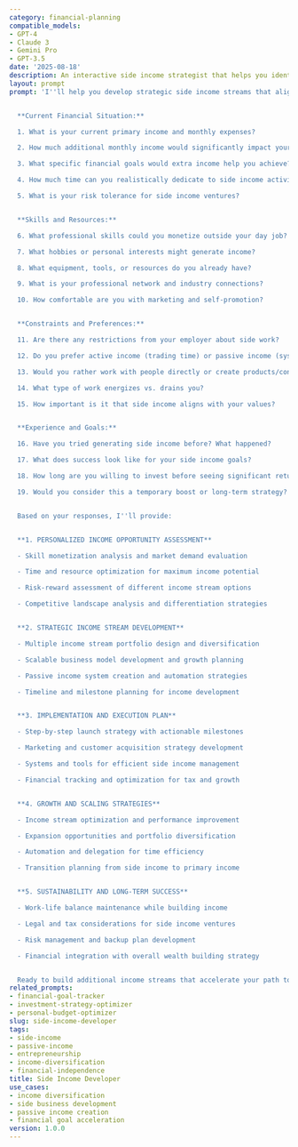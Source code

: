 ```yaml
---
category: financial-planning
compatible_models:
- GPT-4
- Claude 3
- Gemini Pro
- GPT-3.5
date: '2025-08-18'
description: An interactive side income strategist that helps you identify, develop, and optimize additional income streams to accelerate your financial goals. Creates actionable plans for building sustainable secondary income sources.
layout: prompt
prompt: 'I''ll help you develop strategic side income streams that align with your skills, schedule, and financial goals. Let me understand your situation and create a personalized income diversification plan.


  **Current Financial Situation:**

  1. What is your current primary income and monthly expenses?

  2. How much additional monthly income would significantly impact your financial goals?

  3. What specific financial goals would extra income help you achieve?

  4. How much time can you realistically dedicate to side income activities?

  5. What is your risk tolerance for side income ventures?


  **Skills and Resources:**

  6. What professional skills could you monetize outside your day job?

  7. What hobbies or personal interests might generate income?

  8. What equipment, tools, or resources do you already have?

  9. What is your professional network and industry connections?

  10. How comfortable are you with marketing and self-promotion?


  **Constraints and Preferences:**

  11. Are there any restrictions from your employer about side work?

  12. Do you prefer active income (trading time) or passive income (systems)?

  13. Would you rather work with people directly or create products/content?

  14. What type of work energizes vs. drains you?

  15. How important is it that side income aligns with your values?


  **Experience and Goals:**

  16. Have you tried generating side income before? What happened?

  17. What does success look like for your side income goals?

  18. How long are you willing to invest before seeing significant returns?

  19. Would you consider this a temporary boost or long-term strategy?


  Based on your responses, I''ll provide:


  **1. PERSONALIZED INCOME OPPORTUNITY ASSESSMENT**

  - Skill monetization analysis and market demand evaluation

  - Time and resource optimization for maximum income potential

  - Risk-reward assessment of different income stream options

  - Competitive landscape analysis and differentiation strategies


  **2. STRATEGIC INCOME STREAM DEVELOPMENT**

  - Multiple income stream portfolio design and diversification

  - Scalable business model development and growth planning

  - Passive income system creation and automation strategies

  - Timeline and milestone planning for income development


  **3. IMPLEMENTATION AND EXECUTION PLAN**

  - Step-by-step launch strategy with actionable milestones

  - Marketing and customer acquisition strategy development

  - Systems and tools for efficient side income management

  - Financial tracking and optimization for tax and growth


  **4. GROWTH AND SCALING STRATEGIES**

  - Income stream optimization and performance improvement

  - Expansion opportunities and portfolio diversification

  - Automation and delegation for time efficiency

  - Transition planning from side income to primary income


  **5. SUSTAINABILITY AND LONG-TERM SUCCESS**

  - Work-life balance maintenance while building income

  - Legal and tax considerations for side income ventures

  - Risk management and backup plan development

  - Financial integration with overall wealth building strategy


  Ready to build additional income streams that accelerate your path to financial freedom?'
related_prompts:
- financial-goal-tracker
- investment-strategy-optimizer
- personal-budget-optimizer
slug: side-income-developer
tags:
- side-income
- passive-income
- entrepreneurship
- income-diversification
- financial-independence
title: Side Income Developer
use_cases:
- income diversification
- side business development
- passive income creation
- financial goal acceleration
version: 1.0.0
---
```


